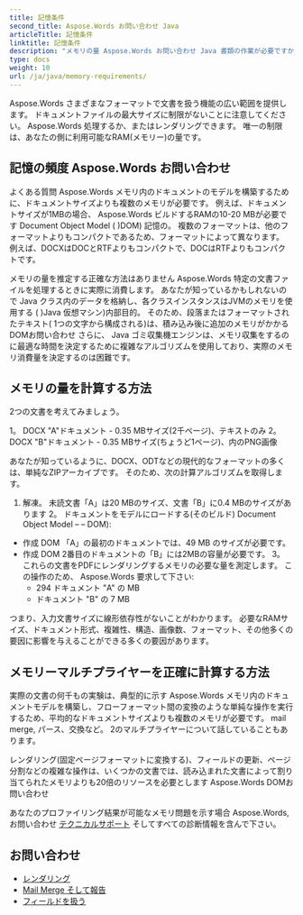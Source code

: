 ```yaml
---
title: 記憶条件
second_title: Aspose.Words お問い合わせ Java
articleTitle: 記憶条件
linktitle: 記憶条件
description: "メモリの量 Aspose.Words お問い合わせ Java 書類の作業が必要ですか? 詳細情報をご覧ください。"
type: docs
weight: 10
url: /ja/java/memory-requirements/
---
```


Aspose.Words さまざまなフォーマットで文書を扱う機能の広い範囲を提供します。 ドキュメントファイルの最大サイズに制限がないことに注意してください。 Aspose.Words 処理するか、またはレンダリングできます。 唯一の制限は、あなたの側に利用可能なRAM(メモリー)の量です。

## 記憶の頻度 Aspose.Words お問い合わせ

よくある質問 Aspose.Words メモリ内のドキュメントのモデルを構築するために、ドキュメントサイズよりも複数のメモリが必要です。 例えば、ドキュメントサイズが1MBの場合、 Aspose.Words ビルドするRAMの10-20 MBが必要です Document Object Model ( )DOM) 記憶の。 複数のフォーマットは、他のフォーマットよりもコンパクトであるため、フォーマットによって異なります。 例えば、DOCXはDOCとRTFよりもコンパクトで、DOCはRTFよりもコンパクトです。

メモリの量を推定する正確な方法はありません Aspose.Words 特定の文書ファイルを処理するときに実際に消費します。 あなたが知っているかもしれないので Java クラス内のデータを格納し、各クラスインスタンスはJVMのメモリを使用する ( )Java 仮想マシン)内部目的。 そのため、段落またはフォーマットされたテキスト( 1つの文字から構成される)は、積み込み後に追加のメモリがかかる DOMお問い合わせ さらに、 Java ゴミ収集機エンジンは、メモリ収集をするのに最適な時間を決定するために複雑なアルゴリズムを使用しており、実際のメモリ消費量を決定するのは困難です。

## メモリの量を計算する方法

2つの文書を考えてみましょう。

1。 DOCX "A"ドキュメント - 0.35 MBサイズ(2千ページ)、テキストのみ
2。 DOCX "B"ドキュメント - 0.35 MBサイズ(ちょうど1ページ)、内のPNG画像

あなたが知っているように、DOCX、ODTなどの現代的なフォーマットの多くは、単純なZIPアーカイブです。 そのため、次の計算アルゴリズムを取得します。
1. 解凍。 未読文書「A」は20 MBのサイズ、文書「B」に0.4 MBのサイズがあります
2。 ドキュメントをモデルにロードする(そのビルド) Document Object Model – – DOM):
* 作成 DOM 「A」の最初のドキュメントでは、49 MB のサイズが必要です。
* 作成 DOM 2番目のドキュメントの「B」には2MBの容量が必要です。
3。 これらの文書をPDFにレンダリングするメモリの必要な量を測定します。 この操作のため、 Aspose.Words 要求して下さい:
  * 294 ドキュメント "A" の MB
  * ドキュメント "B" の 7 MB

つまり、入力文書サイズに線形依存性がないことがわかります。 必要なRAMサイズ、ドキュメント形式、複雑性、構造、画像数、フォーマット、その他多くの要因に影響を与えることができる多くの要因があります。

## メモリーマルチプライヤーを正確に計算する方法

実際の文書の何千もの実験は、典型的に示す Aspose.Words メモリ内のドキュメントモデルを構築し、フローフォーマット間の変換のような単純な操作を実行するため、平均的なドキュメントサイズよりも複数のメモリが必要です。 mail merge, パース、交換など。 2のマルチプライヤーについて話していることもあります。

レンダリング(固定ページフォーマットに変換する)、フィールドの更新、ページ分割などの複雑な操作は、いくつかの文書では、読み込まれた文書によって割り当てられたメモリよりも20倍のリソースを必要とします Aspose.Words DOMお問い合わせ

あなたのプロファイリング結果が可能なメモリ問題を示す場合 Aspose.Words, お問い合わせ [テクニカルサポート](/words/ja/java/technical-support/) そしてすべての診断情報を含んで下さい。

## お問い合わせ

* [レンダリング](/words/ja/java/rendering/)
* [Mail Merge そして報告](https://docs.aspose.com/words/java/mail-merge-and-reporting/)
* [フィールドを扱う](/words/ja/java/working-with-fields/)